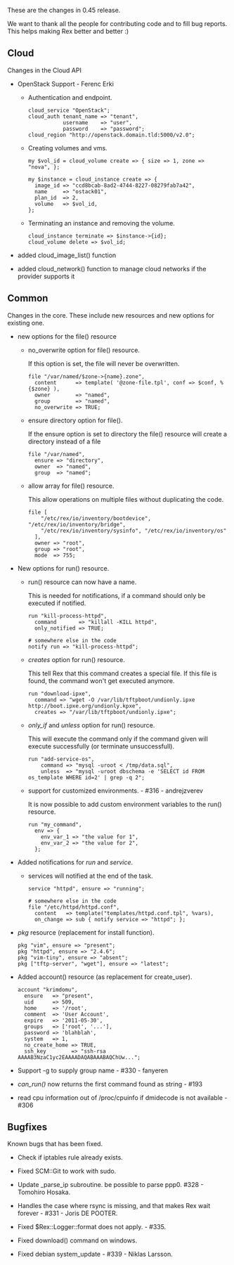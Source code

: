 These are the changes in 0.45 release.

We want to thank all the people for contributing code and to fill bug reports. This helps making Rex better and better :)

## Cloud

Changes in the Cloud API

-   OpenStack Support - Ferenc Erki

    -   Authentication and endpoint.

            cloud_service "OpenStack";
            cloud_auth tenant_name => "tenant",
                       username    => "user",
                       password    => "password";
            cloud_region "http://openstack.domain.tld:5000/v2.0";

    -   Creating volumes and vms.

            my $vol_id = cloud_volume create => { size => 1, zone => "nova", };

            my $instance = cloud_instance create => {
              image_id => "ccd8bcab-8ad2-4744-8227-08279fab7a42",
              name     => "ostack01",
              plan_id  => 2,
              volume   => $vol_id,
            };

    -   Terminating an instance and removing the volume.

            cloud_instance terminate => $instance->{id};
            cloud_volume delete => $vol_id;

-   added cloud\_image\_list() function
-   added cloud\_network() function to manage cloud networks if the provider supports it

## Common

Changes in the core. These include new resources and new options for existing one.

-   new options for the file() resource

    -   no\_overwrite option for file() resource.

        If this option is set, the file will never be overwritten.

            file "/var/named/$zone->{name}.zone",
              content      => template( '@zone-file.tpl', conf => $conf, %{$zone} ),
              owner        => "named",
              group        => "named",
              no_overwrite => TRUE;

    -   ensure directory option for file().

        If the ensure option is set to directory the file() resource will create a directory instead of a file

            file "/var/named",
              ensure => "directory",
              owner  => "named",
              group  => "named";

    -   allow array for file() resource.

        This allow operations on multiple files without duplicating the code.

            file [
                "/etc/rex/io/inventory/bootdevice", "/etc/rex/io/inventory/bridge",
                "/etc/rex/io/inventory/sysinfo", "/etc/rex/io/inventory/os"
              ],
              owner => "root",
              group => "root",
              mode  => 755;

-   New options for run() resource.

    -   run() resource can now have a name.

        This is needed for notifications, if a command should only be executed if notified.

            run "kill-process-httpd",
              command       => "killall -KILL httpd",
              only_notified => TRUE;

            # somewhere else in the code
            notify run => "kill-process-httpd";

    -   *creates* option for run() resource.

        This tell Rex that this command creates a special file. If this file is found, the command won't get executed anymore.

            run "download-ipxe",
              command => "wget -O /var/lib/tftpboot/undionly.ipxe http://boot.ipxe.org/undionly.kpxe",
              creates => "/var/lib/tftpboot/undionly.ipxe";

    -   *only\_if* and *unless* option for run() resource.

        This will execute the command only if the command given will execute successfully (or terminate unsuccessfull).

            run "add-service-os",
                command => "mysql -uroot < /tmp/data.sql",
                unless  => "mysql -uroot dbschema -e 'SELECT id FROM os_template WHERE id=2' | grep -q 2";

    -   support for customized environments. - \#316 - andrejzverev

        It is now possible to add custom environment variables to the run() resource.

            run "my_command",
              env => {
                env_var_1 => "the value for 1",
                env_var_2 => "the value for 2",
              };

-   Added notifications for *run* and *service*.

    -   services will notified at the end of the task.

            service "httpd", ensure => "running";

            # somewhere else in the code
            file "/etc/httpd/httpd.conf",
              content   => template("templates/httpd.conf.tpl", %vars),
              on_change => sub { notify service => "httpd"; };

-   *pkg* resource (replacement for install function).

        pkg "vim", ensure => "present";
        pkg "httpd", ensure => "2.4.6";
        pkg "vim-tiny", ensure => "absent";
        pkg ["tftp-server", "wget"], ensure => "latest";

-   Added account() resource (as replacement for create\_user).

        account "krimdomu",
          ensure   => "present",
          uid      => 509,
          home     => '/root',
          comment  => 'User Account',
          expire   => '2011-05-30',
          groups   => ['root', '...'],
          password => 'blahblah',
          system   => 1,
          no_create_home => TRUE,
          ssh_key        => "ssh-rsa AAAAB3NzaC1yc2EAAAADAQABAAABAQChUw...";

-   Support -g to supply group name - \#330 - fanyeren

-   *can\_run()* now returns the first command found as string - \#193

-   read cpu information out of /proc/cpuinfo if dmidecode is not available - \#306

## Bugfixes

Known bugs that has been fixed.

-   Check if iptables rule already exists.

-   Fixed SCM::Git to work with sudo.

-   Update \_parse\_ip subroutine. be possible to parse ppp0. \#328 - Tomohiro Hosaka.

-   Handles the case where rsync is missing, and that makes Rex wait forever - \#331 - Joris DE POOTER.

-   Fixed $Rex::Logger::format does not apply. - \#335.

-   Fixed download() command on windows.

-   Fixed debian system\_update - \#339 - Niklas Larsson.


